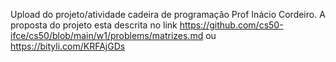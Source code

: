 Upload do projeto/atividade cadeira de programação Prof Inácio Cordeiro. 
A proposta do projeto esta descrita no link https://github.com/cs50-ifce/cs50/blob/main/w1/problems/matrizes.md ou https://bityli.com/KRFAjGDs
